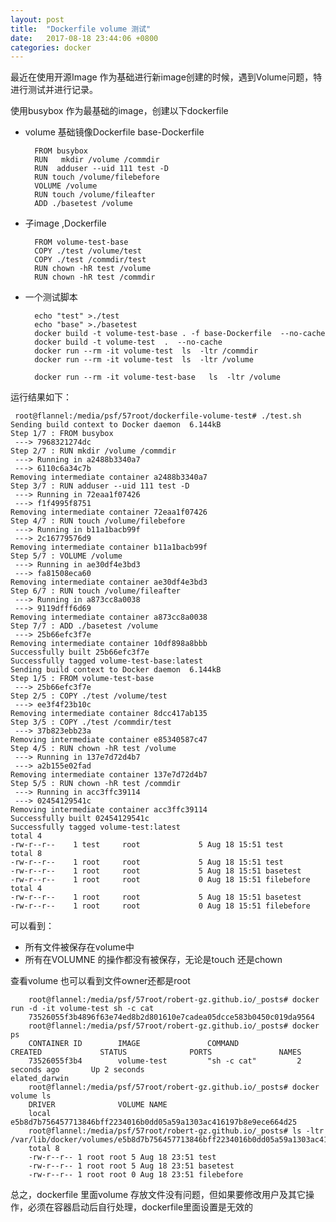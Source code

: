 ```yaml
---
layout: post
title:  "Dockerfile volume 测试"
date:   2017-08-18 23:44:06 +0800
categories: docker
---
```


最近在使用开源Image 作为基础进行新image创建的时候，遇到Volume问题，特进行测试并进行记录。

使用busybox 作为最基础的image，创建以下dockerfile
* volume 基础镜像Dockerfile base-Dockerfile

        FROM busybox 
        RUN   mkdir /volume /commdir
        RUN  adduser --uid 111 test -D
        RUN touch /volume/filebefore
        VOLUME /volume
        RUN touch /volume/fileafter
        ADD ./basetest /volume
* 子image ,Dockerfile

        FROM volume-test-base
        COPY ./test /volume/test
        COPY ./test /commdir/test
        RUN chown -hR test /volume
        RUN chown -hR test /commdir

* 一个测试脚本

           
        echo "test" >./test
        echo "base" >./basetest
        docker build -t volume-test-base . -f base-Dockerfile  --no-cache 
        docker build -t volume-test  .  --no-cache 
        docker run --rm -it volume-test  ls  -ltr /commdir 
        docker run --rm -it volume-test  ls  -ltr /volume 

        docker run --rm -it volume-test-base   ls  -ltr /volume 

运行结果如下：

     root@flannel:/media/psf/57root/dockerfile-volume-test# ./test.sh
    Sending build context to Docker daemon  6.144kB
    Step 1/7 : FROM busybox
     ---> 7968321274dc
    Step 2/7 : RUN mkdir /volume /commdir
     ---> Running in a2488b3340a7
     ---> 6110c6a34c7b
    Removing intermediate container a2488b3340a7
    Step 3/7 : RUN adduser --uid 111 test -D
     ---> Running in 72eaa1f07426
     ---> f1f4995f8751
    Removing intermediate container 72eaa1f07426
    Step 4/7 : RUN touch /volume/filebefore
     ---> Running in b11a1bacb99f
     ---> 2c16779576d9
    Removing intermediate container b11a1bacb99f
    Step 5/7 : VOLUME /volume
     ---> Running in ae30df4e3bd3
     ---> fa81508eca60
    Removing intermediate container ae30df4e3bd3
    Step 6/7 : RUN touch /volume/fileafter
     ---> Running in a873cc8a0038
     ---> 9119dfff6d69
    Removing intermediate container a873cc8a0038
    Step 7/7 : ADD ./basetest /volume
     ---> 25b66efc3f7e
    Removing intermediate container 10df898a8bbb
    Successfully built 25b66efc3f7e
    Successfully tagged volume-test-base:latest
    Sending build context to Docker daemon  6.144kB
    Step 1/5 : FROM volume-test-base
     ---> 25b66efc3f7e
    Step 2/5 : COPY ./test /volume/test
     ---> ee3f4f23b10c
    Removing intermediate container 8dcc417ab135
    Step 3/5 : COPY ./test /commdir/test
     ---> 37b823ebb23a
    Removing intermediate container e85340587c47
    Step 4/5 : RUN chown -hR test /volume
     ---> Running in 137e7d72d4b7
     ---> a2b155e02fad
    Removing intermediate container 137e7d72d4b7
    Step 5/5 : RUN chown -hR test /commdir
     ---> Running in acc3ffc39114
     ---> 02454129541c
    Removing intermediate container acc3ffc39114
    Successfully built 02454129541c
    Successfully tagged volume-test:latest
    total 4
    -rw-r--r--    1 test     root             5 Aug 18 15:51 test
    total 8
    -rw-r--r--    1 root     root             5 Aug 18 15:51 test
    -rw-r--r--    1 root     root             5 Aug 18 15:51 basetest
    -rw-r--r--    1 root     root             0 Aug 18 15:51 filebefore
    total 4
    -rw-r--r--    1 root     root             5 Aug 18 15:51 basetest
    -rw-r--r--    1 root     root             0 Aug 18 15:51 filebefore


可以看到：
* 所有文件被保存在volume中
* 所有在VOLUMNE 的操作都没有被保存，无论是touch 还是chown

查看volume 也可以看到文件owner还都是root

        root@flannel:/media/psf/57root/robert-gz.github.io/_posts# docker run -d -it volume-test sh -c cat
        73526055f3b4896f63e74ed8b2d801610e7cadea05dcce583b0450c019da9564
        root@flannel:/media/psf/57root/robert-gz.github.io/_posts# docker ps
        CONTAINER ID        IMAGE               COMMAND             CREATED             STATUS              PORTS               NAMES
        73526055f3b4        volume-test         "sh -c cat"         2 seconds ago       Up 2 seconds                            elated_darwin
        root@flannel:/media/psf/57root/robert-gz.github.io/_posts# docker volume ls
        DRIVER              VOLUME NAME
        local               e5b8d7b756457713846bff2234016b0dd05a59a1303ac416197b8e9ece664d25
        root@flannel:/media/psf/57root/robert-gz.github.io/_posts# ls -ltr /var/lib/docker/volumes/e5b8d7b756457713846bff2234016b0dd05a59a1303ac416197b8e9ece664d25/_data
        total 8
        -rw-r--r-- 1 root root 5 Aug 18 23:51 test
        -rw-r--r-- 1 root root 5 Aug 18 23:51 basetest
        -rw-r--r-- 1 root root 0 Aug 18 23:51 filebefore

总之，dockerfile 里面volume 存放文件没有问题，但如果要修改用户及其它操作，必须在容器启动后自行处理，dockerfile里面设置是无效的


